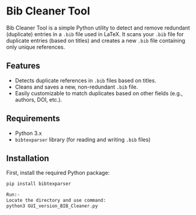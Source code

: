 # Bib Cleaner Tool

Bib Cleaner Tool is a simple Python utility to detect and remove redundant (duplicate) entries in a `.bib` file used in LaTeX. It scans your `.bib` file for duplicate entries (based on titles) and creates a new `.bib` file containing only unique references.

## Features

- Detects duplicate references in `.bib` files based on titles.
- Cleans and saves a new, non-redundant `.bib` file.
- Easily customizable to match duplicates based on other fields (e.g., authors, DOI, etc.).

## Requirements

- Python 3.x
- `bibtexparser` library (for reading and writing `.bib` files)

## Installation

First, install the required Python package:

```bash
pip install bibtexparser

Run:-
Locate the directory and use command:
python3 GUI_version_BIB_Cleaner.py
